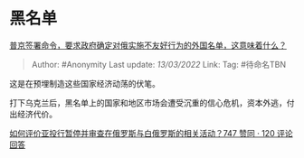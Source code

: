 # 黑名单
[普京签署命令，要求政府确定对俄实施不友好行为的外国名单，这意味着什么？](https://www.zhihu.com/question/520314720/answer/2376717115)

> Author: #Anonymity
> Last update: *13/03/2022*
> Link:
> Tag: #待命名TBN

这是在预埋制造这些国家经济动荡的伏笔。

打下乌克兰后，黑名单上的国家和地区市场会遭受沉重的信心危机，资本外逃，付出经济代价。

[如何评价亚投行暂停并审查在俄罗斯与白俄罗斯的相关活动？747 赞同 · 120 评论回答](https://www.zhihu.com/question/519873338/answer/2374732045)
